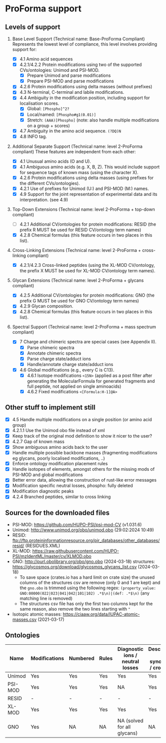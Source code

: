 # ProForma support

## Levels of support

1. Base Level Support (Technical name: Base-ProForma Compliant)
   Represents the lowest level of compliance, this level involves providing support for:

   - [x] 4.1 Amino acid sequences
   - [x] 4.2.1/4.2.2 Protein modifications using two of the supported CVs/ontologies: Unimod and PSI-MOD.
     - [x] Prepare Unimod and parse modifications
     - [x] Prepare PSI-MOD and parse modifications
   - [x] 4.2.6 Protein modifications using delta masses (without prefixes)
   - [x] 4.3 N-terminal, C-terminal and labile modifications.
   - [x] 4.4 Ambiguity in the modification position, including support for localisation scores.
     - [x] Global: `[Phospho]^2?`
     - [x] Local/named: `[Phospho#g1(0.01)]`
     - [x] Stretch: `(AAA)[Phospho]` (note: also handle multiple modifications on a group + scores)
   - [x] 4.7 Ambiguity in the amino acid sequence. `(?DQ)N`
   - [x] 4.8 INFO tag.

2. Additional Separate Support (Technical name: level 2-ProForma compliant)
   These features are independent from each other:

   - [x] 4.1 Unusual amino acids (O and U).
   - [x] 4.1 Ambiguous amino acids (e.g. X, B, Z). This would include support for sequence tags of known mass (using the character X).
   - [x] 4.2.6 Protein modifications using delta masses (using prefixes for the different CVs/ontologies).
   - [x] 4.2.1 Use of prefixes for Unimod (U:) and PSI-MOD (M:) names.
   - [x] 4.9 Support for the joint representation of experimental data and its interpretation. (see 4.9)

3. Top-Down Extensions (Technical name: level 2-ProForma + top-down compliant)

   - [ ] 4.2.1 Additional CV/ontologies for protein modifications: RESID (the prefix R MUST be used for RESID CV/ontology term names)
   - [x] 4.2.8 Chemical formulas (this feature occurs in two places in this list).

4. Cross-Linking Extensions (Technical name: level 2-ProForma + cross-linking compliant)

   - [x] 4.2.1/4.2.3 Cross-linked peptides (using the XL-MOD CV/ontology, the prefix X MUST be used for XL-MOD CV/ontology term names).

5. Glycan Extensions (Technical name: level 2-ProForma + glycans compliant)

   - [x] 4.2.5 Additional CV/ontologies for protein modifications: GNO (the prefix G MUST be used for GNO CV/ontology term names)
   - [x] 4.2.9 Glycan composition.
   - [x] 4.2.8 Chemical formulas (this feature occurs in two places in this list).

6. Spectral Support (Technical name: level 2-ProForma + mass spectrum compliant)

    - [x] 7 Charge and chimeric spectra are special cases (see Appendix II).
        - [x] Parse chimeric spectra
        - [x] Annotate chimeric spectra
        - [x] Parse charge state/adduct ions
        - [x] Handle/annotate charge state/adduct ions
    - [x] 4.6 Global modifications (e.g., every C is C13).
        - [x] 4.6.1 Isotope modifications `<15N>` (applied as a post filter after generating the MolecularFormula for generated fragments and full peptide, not applied on single aminoacids)
        - [x] 4.6.2 Fixed modifications `<[Formula:H-1]@A>`

## Other stuff to implement still

- [x] 4.5 Handle multiple modifications on a single position (or amino acid group)
- [x] 4.2.1.1 Use the Unimod obo file instead of xml
- [x] Keep track of the original mod definition to show it nicer to the user?
- [x] 4.2.7 Gap of known mass
- [x] Show ambiguous amino acids back to the user
- [x] Handle multiple possible backbone masses (fragmenting modifications eg glycans, poorly localised modifications, ..)
- [x] Enforce ontology modification placement rules
- [x] Handle isotopes of elements, amongst others for the missing mods of PSI-MOD and global modifications
- [x] Better error data, allowing the construction of rust-like error messages
- [x] Modification specific neutral losses, phospho: fully deleted
- [x] Modification diagnostic peaks
- [x] 4.2.4 Branched peptides, similar to cross linking

## Sources for the downloaded files

- PSI-MOD: https://github.com/HUPO-PSI/psi-mod-CV (v1.031.6)
- Unimod: http://www.unimod.org/obo/unimod.obo (29:02:2024 10:49)
- RESID: ftp://ftp.proteininformationresource.org/pir_databases/other_databases/resid/ (RESIDUES.XML)
- XL-MOD: https://raw.githubusercontent.com/HUPO-PSI/mzIdentML/master/cv/XLMOD.obo
- GNO: http://purl.obolibrary.org/obo/gno.obo (2024-03-18) structures: https://glycosmos.org/download/glycosmos_glycans_list.csv (2024-03-18)
  - To save space (crates.io has a hard limit on crate size) the unused columns of the structures csv are remove (only 0 and 1 are kept) and the `gno.obo` is trimmed using the following regex: `(property_value: GNO:00000(022|023|041|042|101|102) .*$\n)|(def: .*$\n)` (any matching line is removed)
  - The structures csv file has only the first two columns kept for the same reason, also remove the two lines starting with `"`
- Isotopic atomic masses: https://ciaaw.org/data/IUPAC-atomic-masses.csv (2021-03-17)

## Ontologies

| Name    | Modifications | Numbered | Rules | Diagnostic ions / neutral losses | Description / synonyms / cross ids |
| ------- | ------------- | -------- | ----- | -------------------------------- | ---------------------------------- |
| Unimod  | Yes           | Yes      | Yes   | Yes                              | Yes                                |
| PSI-MOD | Yes           | Yes      | Yes   | NA                               | Yes                                |
| RESID   | -             | -        | -     | -                                | -                                  |
| XL-MOD  | Yes           | Yes      | Yes   | Yes                              | Yes                                |
| GNO     | Yes           | NA       | NA    | NA (solved for all glycans)      | NA                                 |
